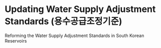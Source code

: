 # Updating Water Supply Adjustment Standards (용수공급조정기준)
Reforming the Water Supply Adjustment Standards in South Korean Reservoirs 
